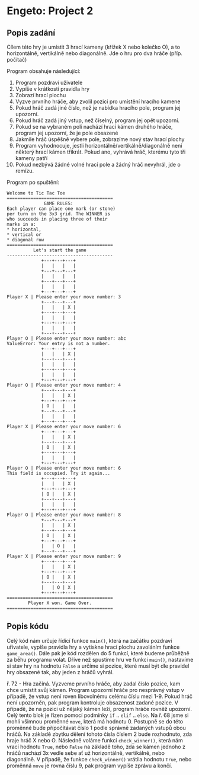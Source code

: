Engeto: Project 2
===

Popis zadání
---
Cílem této hry je umístit 3 hrací kameny (křížek X nebo kolečko O), a to horizontálně, vertikálně nebo diagonálně. Jde o hru pro dva hráče (příp. počítač)

Program obsahuje následující:
1.  Program pozdraví uživatele
2.  Vypíše v krátkosti pravidla hry
3.  Zobrazí hrací plochu
4.  Vyzve prvního hráče, aby zvolil pozici pro umístění hracího kamene
5.  Pokud hráč zadá jiné číslo, než je nabídka hracího pole, program jej upozorní.
6.  Pokud hráč zadá jiný vstup, než číselný, program jej opět upozorní.
7.  Pokud se na vybraném poli nachází hrací kámen druhého hráče, program jej upozorní, že je pole obsazené
8.  Jakmile hráč úspěšně vybere pole, zobrazíme nový stav hrací plochy
9.  Program vyhodnocuje, jestli horizontálně/vertikálně/diagonálně není některý hrací kámen tříkrát. Pokud ano, vyhrává hráč, kterému tyto tři kameny patří
10. Pokud nezbývá žádné volné hrací pole a žádný hráč nevyhrál, jde o remízu.

Program po spuštění:

```
Welcome to Tic Tac Toe
========================================
              GAME RULES:               
Each player can place one mark (or stone)
per turn on the 3x3 grid. The WINNER is
who succeeds in placing three of their
marks in a:
* horizontal,
* vertical or
* diagonal row
========================================
          Let's start the game          
----------------------------------------
             +---+---+---+              
             |   |   |   |              
             +---+---+---+              
             |   |   |   |              
             +---+---+---+              
             |   |   |   |              
             +---+---+---+              
Player X | Please enter your move number: 3
             +---+---+---+              
             |   |   | X |              
             +---+---+---+              
             |   |   |   |              
             +---+---+---+              
             |   |   |   |              
             +---+---+---+              
Player O | Please enter your move number: abc
ValueError: Your entry is not a number.
             +---+---+---+              
             |   |   | X |              
             +---+---+---+              
             |   |   |   |              
             +---+---+---+              
             |   |   |   |              
             +---+---+---+              
Player O | Please enter your move number: 4
             +---+---+---+              
             |   |   | X |              
             +---+---+---+              
             | O |   |   |              
             +---+---+---+              
             |   |   |   |              
             +---+---+---+              
Player X | Please enter your move number: 6
             +---+---+---+              
             |   |   | X |              
             +---+---+---+              
             | O |   | X |              
             +---+---+---+              
             |   |   |   |              
             +---+---+---+              
Player O | Please enter your move number: 6
This field is occupied. Try it again...
             +---+---+---+              
             |   |   | X |              
             +---+---+---+              
             | O |   | X |              
             +---+---+---+              
             |   |   |   |              
             +---+---+---+              
Player O | Please enter your move number: 8
             +---+---+---+              
             |   |   | X |              
             +---+---+---+              
             | O |   | X |              
             +---+---+---+              
             |   | O |   |              
             +---+---+---+              
Player X | Please enter your move number: 9
             +---+---+---+              
             |   |   | X |              
             +---+---+---+              
             | O |   | X |              
             +---+---+---+              
             |   | O | X |              
             +---+---+---+              
========================================
        Player X won. Game Over.        
========================================
```

Popis kódu
---

Celý kód nám určuje řídící funkce ```main()```, která na začátku pozdraví uřivatele, vypíše pravidla hry a vytiskne hrací plochu zavoláním funkce ```game_area()```. Dále pak je kód rozdělen do 5 funkcí, které budeme průběžně za běhu programu volat. Dříve než spustíme hru ve funkci ```main()```, nastavíme si stav hry na hodnotu ```False``` a určíme si pozice, které musí být dle pravidel hry obsazené tak, aby jeden z hráčů vyhrál.

ř. 72 - Hra začíná.
Vyzveme prvního hráče, aby zadal číslo pozice, kam chce umístit svůj kámen. Program upozorní hráče pro nesprávný vstup v případě, že vstup není roven libovolnému celému číslu mezi 1-9. Pokud hráč není upozorněn, pak program kontroluje obsazenost zadané pozice. V případě, že na pozici už nějaký kámen leží, program hráče rovněž upozorní. Celý tento blok je řízen pomocí podmínky ```if``` .. ```elif``` .. ```else```. Na ř. 68 jsme si mohli všimnou proměnné ```move```, která má hodnotu 0. Postupně se do této proměnné bude přípočítávat číslo 1 podle správně zadaných vstupů obou hráčů. Na základě zbytku dělení tohoto čísla číslem 2 bude rozhodnuto, zda hraje hráč X nebo O.
Následně voláme funkci ```check_winner()```, která nám vrací hodnotu ```True```, nebo ```False``` na základě toho, zda se kámen jednoho z hráčů nachází 3x vedle sebe ať už horizontálně, vertikálně, nebo diagonálně.
V případě, že funkce ```check_winner()``` vrátila hodnotu ```True```, nebo proměnná ```move``` je rovna číslu 9, pak program vypíše zprávu a končí.

